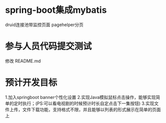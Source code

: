 # spring-boot集成mybatis
druid连接池带监控页面
pagehelper分页
# 参与人员代码提交测试
修改 README.md
# 预计开发目标
1.加入springboot banner个性化设置
2.实现Java模拟鼠标点击操作，能够实现简单的定时执行；(PS:可以看电视剧的时候预计时长自定点击下一集按钮)
3.实现文件上传，文件下载功能，支持格式不限，并且能够以列表的形式展示在简单的页面上